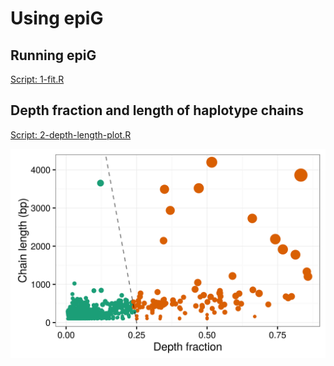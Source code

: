 # Using epiG

## Running epiG
[Script: 1-fit.R](1-fit.R)

## Depth fraction and length of haplotype chains

[Script: 2-depth-length-plot.R](2-depth-length-plot.R)

![depth-length-plot](depth-length-plot.png)
